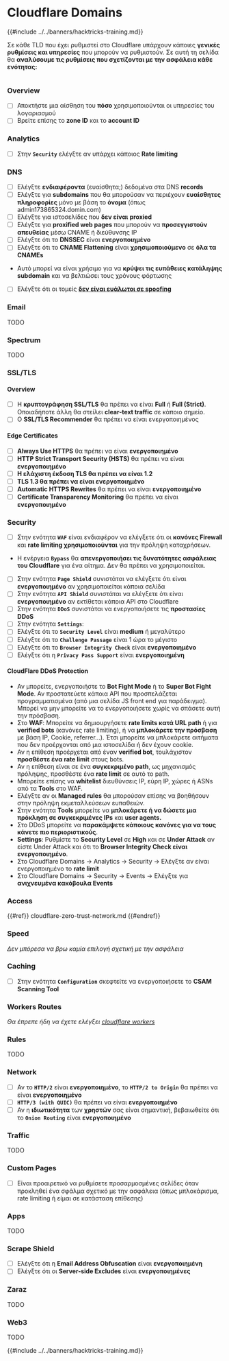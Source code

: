 # Cloudflare Domains

{{#include ../../banners/hacktricks-training.md}}

Σε κάθε TLD που έχει ρυθμιστεί στο Cloudflare υπάρχουν κάποιες **γενικές ρυθμίσεις και υπηρεσίες** που μπορούν να ρυθμιστούν. Σε αυτή τη σελίδα θα **αναλύσουμε τις ρυθμίσεις που σχετίζονται με την ασφάλεια κάθε ενότητας:**

<figure><img src="../../images/image (101).png" alt=""><figcaption></figcaption></figure>

### Overview

- [ ] Αποκτήστε μια αίσθηση του **πόσο** χρησιμοποιούνται οι υπηρεσίες του λογαριασμού
- [ ] Βρείτε επίσης το **zone ID** και το **account ID**

### Analytics

- [ ] Στην **`Security`** ελέγξτε αν υπάρχει κάποιος **Rate limiting**

### DNS

- [ ] Ελέγξτε **ενδιαφέροντα** (ευαίσθητα;) δεδομένα στα DNS **records**
- [ ] Ελέγξτε για **subdomains** που θα μπορούσαν να περιέχουν **ευαίσθητες πληροφορίες** μόνο με βάση το **όνομα** (όπως admin173865324.domin.com)
- [ ] Ελέγξτε για ιστοσελίδες που **δεν είναι** **proxied**
- [ ] Ελέγξτε για **proxified web pages** που μπορούν να **προσεγγιστούν απευθείας** μέσω CNAME ή διεύθυνσης IP
- [ ] Ελέγξτε ότι το **DNSSEC** είναι **ενεργοποιημένο**
- [ ] Ελέγξτε ότι το **CNAME Flattening** είναι **χρησιμοποιούμενο** σε **όλα τα CNAMEs**
- Αυτό μπορεί να είναι χρήσιμο για να **κρύψει τις ευπάθειες κατάληψης subdomain** και να βελτιώσει τους χρόνους φόρτωσης
- [ ] Ελέγξτε ότι οι τομείς [**δεν είναι ευάλωτοι σε spoofing**](https://book.hacktricks.wiki/en/network-services-pentesting/pentesting-smtp/index.html#mail-spoofing)

### **Email**

TODO

### Spectrum

TODO

### SSL/TLS

#### **Overview**

- [ ] Η **κρυπτογράφηση SSL/TLS** θα πρέπει να είναι **Full** ή **Full (Strict)**. Οποιαδήποτε άλλη θα στείλει **clear-text traffic** σε κάποιο σημείο.
- [ ] Ο **SSL/TLS Recommender** θα πρέπει να είναι ενεργοποιημένος

#### Edge Certificates

- [ ] **Always Use HTTPS** θα πρέπει να είναι **ενεργοποιημένο**
- [ ] **HTTP Strict Transport Security (HSTS)** θα πρέπει να είναι **ενεργοποιημένο**
- [ ] **Η ελάχιστη έκδοση TLS θα πρέπει να είναι 1.2**
- [ ] **TLS 1.3 θα πρέπει να είναι ενεργοποιημένο**
- [ ] **Automatic HTTPS Rewrites** θα πρέπει να είναι **ενεργοποιημένο**
- [ ] **Certificate Transparency Monitoring** θα πρέπει να είναι **ενεργοποιημένο**

### **Security**

- [ ] Στην ενότητα **`WAF`** είναι ενδιαφέρον να ελέγξετε ότι οι **κανόνες Firewall** και **rate limiting χρησιμοποιούνται** για την πρόληψη καταχρήσεων.
- Η ενέργεια **`Bypass`** θα **απενεργοποιήσει τις δυνατότητες ασφάλειας του Cloudflare** για ένα αίτημα. Δεν θα πρέπει να χρησιμοποιείται.
- [ ] Στην ενότητα **`Page Shield`** συνιστάται να ελέγξετε ότι είναι **ενεργοποιημένο** αν χρησιμοποιείται κάποια σελίδα
- [ ] Στην ενότητα **`API Shield`** συνιστάται να ελέγξετε ότι είναι **ενεργοποιημένο** αν εκτίθεται κάποια API στο Cloudflare
- [ ] Στην ενότητα **`DDoS`** συνιστάται να ενεργοποιήσετε τις **προστασίες DDoS**
- [ ] Στην ενότητα **`Settings`**:
- [ ] Ελέγξτε ότι το **`Security Level`** είναι **medium** ή μεγαλύτερο
- [ ] Ελέγξτε ότι το **`Challenge Passage`** είναι 1 ώρα το μέγιστο
- [ ] Ελέγξτε ότι το **`Browser Integrity Check`** είναι **ενεργοποιημένο**
- [ ] Ελέγξτε ότι η **`Privacy Pass Support`** είναι **ενεργοποιημένη**

#### **CloudFlare DDoS Protection**

- Αν μπορείτε, ενεργοποιήστε το **Bot Fight Mode** ή το **Super Bot Fight Mode**. Αν προστατεύετε κάποια API που προσπελάζεται προγραμματισμένα (από μια σελίδα JS front end για παράδειγμα). Μπορεί να μην μπορείτε να το ενεργοποιήσετε χωρίς να σπάσετε αυτή την πρόσβαση.
- Στο **WAF**: Μπορείτε να δημιουργήσετε **rate limits κατά URL path** ή για **verified bots** (κανόνες rate limiting), ή να **μπλοκάρετε την πρόσβαση** με βάση IP, Cookie, referrer...). Έτσι μπορείτε να μπλοκάρετε αιτήματα που δεν προέρχονται από μια ιστοσελίδα ή δεν έχουν cookie.
- Αν η επίθεση προέρχεται από έναν **verified bot**, τουλάχιστον **προσθέστε ένα rate limit** στους bots.
- Αν η επίθεση είναι σε ένα **συγκεκριμένο path**, ως μηχανισμός πρόληψης, προσθέστε ένα **rate limit** σε αυτό το path.
- Μπορείτε επίσης να **whitelist** διευθύνσεις IP, εύρη IP, χώρες ή ASNs από τα **Tools** στο WAF.
- Ελέγξτε αν οι **Managed rules** θα μπορούσαν επίσης να βοηθήσουν στην πρόληψη εκμεταλλεύσεων ευπαθειών.
- Στην ενότητα **Tools** μπορείτε να **μπλοκάρετε ή να δώσετε μια πρόκληση σε συγκεκριμένες IPs** και **user agents.**
- Στο DDoS μπορείτε να **παρακάμψετε κάποιους κανόνες για να τους κάνετε πιο περιοριστικούς**.
- **Settings**: Ρυθμίστε το **Security Level** σε **High** και σε **Under Attack** αν είστε Under Attack και ότι το **Browser Integrity Check είναι ενεργοποιημένο**.
- Στο Cloudflare Domains -> Analytics -> Security -> Ελέγξτε αν είναι ενεργοποιημένο το **rate limit**
- Στο Cloudflare Domains -> Security -> Events -> Ελέγξτε για **ανιχνευμένα κακόβουλα Events**

### Access

{{#ref}}
cloudflare-zero-trust-network.md
{{#endref}}

### Speed

_Δεν μπόρεσα να βρω καμία επιλογή σχετική με την ασφάλεια_

### Caching

- [ ] Στην ενότητα **`Configuration`** σκεφτείτε να ενεργοποιήσετε το **CSAM Scanning Tool**

### **Workers Routes**

_Θα έπρεπε ήδη να έχετε ελέγξει_ [_cloudflare workers_](#workers)

### Rules

TODO

### Network

- [ ] Αν το **`HTTP/2`** είναι **ενεργοποιημένο**, το **`HTTP/2 to Origin`** θα πρέπει να είναι **ενεργοποιημένο**
- [ ] **`HTTP/3 (with QUIC)`** θα πρέπει να είναι **ενεργοποιημένο**
- [ ] Αν η **ιδιωτικότητα** των **χρηστών** σας είναι σημαντική, βεβαιωθείτε ότι το **`Onion Routing`** είναι **ενεργοποιημένο**

### **Traffic**

TODO

### Custom Pages

- [ ] Είναι προαιρετικό να ρυθμίσετε προσαρμοσμένες σελίδες όταν προκληθεί ένα σφάλμα σχετικό με την ασφάλεια (όπως μπλοκάρισμα, rate limiting ή είμαι σε κατάσταση επίθεσης)

### Apps

TODO

### Scrape Shield

- [ ] Ελέγξτε ότι η **Email Address Obfuscation** είναι **ενεργοποιημένη**
- [ ] Ελέγξτε ότι οι **Server-side Excludes** είναι **ενεργοποιημένες**

### **Zaraz**

TODO

### **Web3**

TODO

{{#include ../../banners/hacktricks-training.md}}
